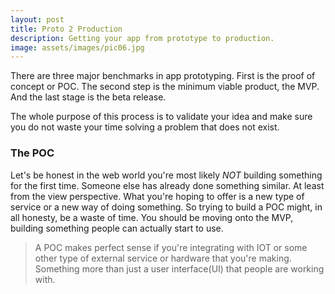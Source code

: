 ```yaml
---
layout: post
title: Proto 2 Production
description: Getting your app from prototype to production.
image: assets/images/pic06.jpg
---
```


There are three major benchmarks in app prototyping. First is the proof of concept or POC. The second step is the minimum viable product, the MVP. And the last stage is the beta release.

The whole purpose of this process is to validate your idea and make sure you do not waste your time solving a problem that does not exist.

###  The POC 

Let's be honest in the web world you're most likely *NOT* building something for the first time. Someone else has already done something similar. At least from the view perspective. What you're hoping to offer is a new type of service or a new way of doing something. So trying to build a POC might, in all honesty, be a waste of time. You should be moving onto the MVP, building something people can actually start to use.

>  A POC makes perfect sense if you're integrating with IOT or some other type of external service or hardware that you're making. Something more than just a user interface(UI) that people are working with. 
